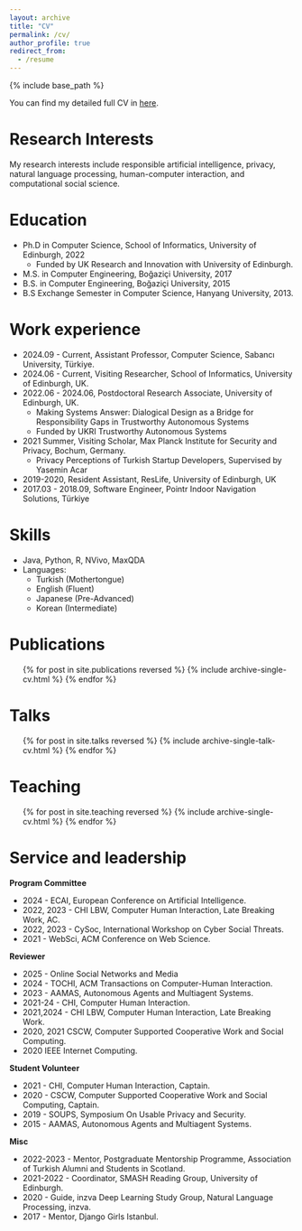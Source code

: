 ```yaml
---
layout: archive
title: "CV"
permalink: /cv/
author_profile: true
redirect_from:
  - /resume
---
```


{% include base_path %}

You can find my detailed full CV in [here](../files/Dilara_Kekulluoglu_acv.pdf).

Research Interests
======
My research interests include responsible artificial intelligence, privacy, natural
language processing, human-computer interaction, and computational social science.

Education
======
* Ph.D in Computer Science, School of Informatics, University of Edinburgh, 2022
    * Funded by UK Research and Innovation with University of Edinburgh.
* M.S. in Computer Engineering, Boğaziçi University, 2017
* B.S. in Computer Engineering, Boğaziçi University, 2015
* B.S Exchange Semester in Computer Science, Hanyang University, 2013.

Work experience
======
* 2024.09 - Current, Assistant Professor, Computer Science, Sabancı University, Türkiye.
* 2024.06 - Current, Visiting Researcher, School of Informatics, University of Edinburgh, UK.
* 2022.06 - 2024.06, Postdoctoral Research Associate, University of Edinburgh, UK.
  * Making Systems Answer: Dialogical Design as a Bridge for Responsibility Gaps in Trustworthy
Autonomous Systems
  * Funded by UKRI Trustworthy Autonomous Systems 
* 2021 Summer, Visiting Scholar, Max Planck Institute for Security and Privacy, Bochum, Germany.
  * Privacy Perceptions of Turkish Startup Developers, Supervised by Yasemin Acar
* 2019-2020, Resident Assistant, ResLife, University of Edinburgh, UK
* 2017.03 - 2018.09,  Software Engineer, Pointr Indoor Navigation Solutions, Türkiye
  
Skills
======
* Java, Python, R, NVivo, MaxQDA
* Languages:
  * Turkish (Mothertongue)
  * English (Fluent)
  * Japanese (Pre-Advanced)
  * Korean (Intermediate)

Publications
======
  <ul>{% for post in site.publications reversed %}
    {% include archive-single-cv.html %}
  {% endfor %}</ul>
  
Talks
======
  <ul>{% for post in site.talks reversed %}
    {% include archive-single-talk-cv.html  %}
  {% endfor %}</ul>
  
Teaching
======
  <ul>{% for post in site.teaching reversed %}
    {% include archive-single-cv.html %}
  {% endfor %}</ul>
  
Service and leadership
======

**Program Committee**

* 2024 - ECAI, European Conference on Artificial Intelligence.
* 2022, 2023 - CHI LBW, Computer Human Interaction, Late Breaking Work, AC.
* 2022, 2023 - CySoc, International Workshop on Cyber Social Threats.
* 2021 - WebSci, ACM Conference on Web Science.

**Reviewer** 

* 2025 - Online Social Networks and Media
* 2024 - TOCHI, ACM Transactions on Computer-Human Interaction.
* 2023 - AAMAS, Autonomous Agents and Multiagent Systems.
* 2021-24 - CHI, Computer Human Interaction.
* 2021,2024 - CHI LBW, Computer Human Interaction, Late Breaking Work.
* 2020, 2021 CSCW, Computer Supported Cooperative Work and Social Computing.
* 2020 IEEE Internet Computing.

**Student Volunteer**

* 2021 - CHI, Computer Human Interaction, Captain.
* 2020 - CSCW, Computer Supported Cooperative Work and Social Computing, Captain.
* 2019 - SOUPS, Symposium On Usable Privacy and Security.
* 2015 - AAMAS, Autonomous Agents and Multiagent Systems.

**Misc**

* 2022-2023 - Mentor, Postgraduate Mentorship Programme, Association of Turkish Alumni and
Students in Scotland.
* 2021-2022 - Coordinator, SMASH Reading Group, University of Edinburgh.
* 2020 - Guide, inzva Deep Learning Study Group, Natural Language Processing, inzva.
* 2017 - Mentor, Django Girls Istanbul.
